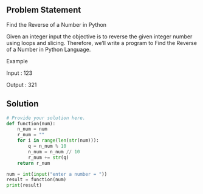 ## Problem Statement 

Find the Reverse of a Number in Python

Given an integer input the objective is to reverse the given integer number using loops and slicing. Therefore, we’ll write a program to Find the Reverse of a Number in Python Language.

Example

Input : 123

Output : 321

## Solution

```python
# Provide your solution here.
def function(num):
    n_num = num
    r_num = ""
    for i in range(len(str(num))):
        q = n_num % 10
        n_num = n_num // 10
        r_num += str(q)
    return r_num

num = int(input("enter a number = "))
result = function(num)
print(result)
